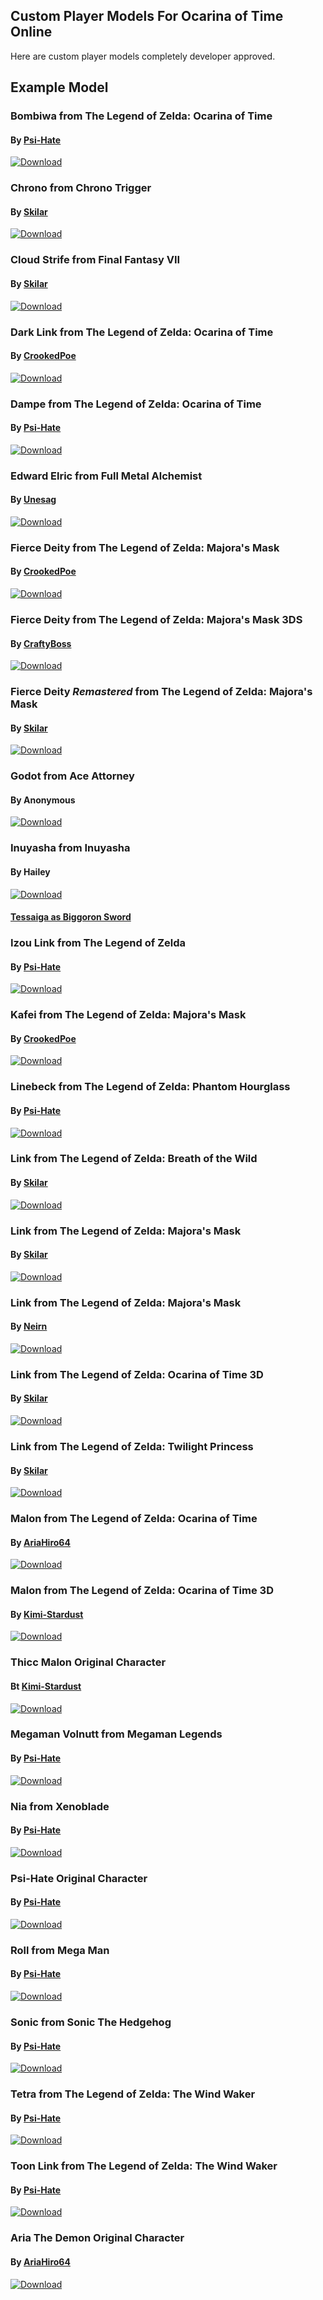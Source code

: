 ## Custom Player Models For Ocarina of Time Online
Here are custom player models completely developer approved.
## Example Model
### Bombiwa from The Legend of Zelda: Ocarina of Time
#### By [Psi-Hate](https://github.com/Psi-Hate)
[![Download](img/Bombiwa.png)](https://github.com/hylian-modding/Z64-CustomPlayerModels/raw/master/oot/pak/Bombiwa.pak)
### Chrono from Chrono Trigger
#### By [Skilar](https://skilarmbabcock.wixsite.com/skilarmodding)
[![Download](img/Chrono.png)](https://github.com/hylian-modding/Z64-CustomPlayerModels/raw/master/oot/pak/Chrono.pak)
### Cloud Strife from Final Fantasy VII
#### By [Skilar](https://skilarmbabcock.wixsite.com/skilarmodding)
[![Download](img/Cloud.png)](https://github.com/hylian-modding/Z64-CustomPlayerModels/raw/master/oot/pak/Cloud.pak)
### Dark Link from The Legend of Zelda: Ocarina of Time
#### By [CrookedPoe](https://github.com/CrookedPoe)
[![Download](img/DarkLink.png)](https://github.com/hylian-modding/Z64-CustomPlayerModels/raw/master/oot/pak/zzplayas_DarkLink.pak)
### Dampe from The Legend of Zelda: Ocarina of Time
#### By [Psi-Hate](https://github.com/Psi-Hate)
[![Download](img/Dampe.png)](https://github.com/hylian-modding/Z64-CustomPlayerModels/raw/master/oot/pak/Dampe.pak)
### Edward Elric from Full Metal Alchemist
#### By [Unesag](https://github.com/Unesag/Z64-CustomPlayerModels)
[![Download](img/edElricMod.png)](https://github.com/hylian-modding/Z64-CustomPlayerModels/raw/master/oot/pak/edElricMod.pak)
### Fierce Deity from The Legend of Zelda: Majora's Mask
#### By [CrookedPoe](https://github.com/CrookedPoe)
[![Download](img/FierceDeity.png)](https://github.com/hylian-modding/Z64-CustomPlayerModels/raw/master/oot/pak/zzplayas_Deity.pak)
### Fierce Deity from The Legend of Zelda: Majora's Mask 3DS
#### By [CraftyBoss](https://github.com/CraftyBoss)
[![Download](img/FierceDeity3D.png)](https://github.com/hylian-modding/Z64-CustomPlayerModels/raw/master/oot/pak/FierceDeity3DS.pak)
### Fierce Deity *Remastered* from The Legend of Zelda: Majora's Mask
#### By [Skilar](https://skilarmbabcock.wixsite.com/skilarmodding)
[![Download](img/BetterMMFierceDeity.png)](https://github.com/hylian-modding/Z64-CustomPlayerModels/raw/master/oot/pak/BetterFierceDeityLink.pak)
### Godot from Ace Attorney
#### By Anonymous
[![Download](img/Godot.png)](https://github.com/hylian-modding/Z64-CustomPlayerModels/raw/master/oot/pak/Godot.pak)
### Inuyasha from Inuyasha
#### By Hailey
[![Download](img/Inuyasha.png)](https://github.com/hylian-modding/Z64-CustomPlayerModels/raw/master/oot/pak/InuyashaFormChange.pak)
#### [Tessaiga as Biggoron Sword](https://github.com/hylian-modding/Z64-CustomPlayerModels/raw/master/oot/pak/Tessaiga.pak)
### Izou Link from The Legend of Zelda
#### By [Psi-Hate](https://github.com/Psi-Hate)
[![Download](img/IzouLink.png)](https://github.com/hylian-modding/Z64-CustomPlayerModels/raw/master/oot/pak/IzouLink.pak)
### Kafei from The Legend of Zelda: Majora's Mask
#### By [CrookedPoe](https://github.com/CrookedPoe)
[![Download](img/Kafei.png)](https://github.com/hylian-modding/Z64-CustomPlayerModels/raw/master/oot/pak/zzplayas_Kafei.pak)
### Linebeck from The Legend of Zelda: Phantom Hourglass
#### By [Psi-Hate](https://github.com/Psi-Hate)
[![Download](img/Linebeck.png)](https://github.com/hylian-modding/Z64-CustomPlayerModels/raw/master/oot/pak/Linebeck.pak)
### Link from The Legend of Zelda: Breath of the Wild
#### By [Skilar](https://skilarmbabcock.wixsite.com/skilarmodding)
[![Download](img/BOTWLink.png.png)](https://github.com/hylian-modding/Z64-CustomPlayerModels/raw/master/oot/pak/BOTWLinkpreview.pak)
### Link from The Legend of Zelda: Majora's Mask
#### By [Skilar](https://skilarmbabcock.wixsite.com/skilarmodding)
[![Download](img/MMAdultLink.png)](https://github.com/hylian-modding/Z64-CustomPlayerModels/raw/master/oot/pak/MMAdultLink.pak)
### Link from The Legend of Zelda: Majora's Mask
#### By [Neirn](https://github.com/Neirn)
[![Download](img/MMYoungLink.png)](https://github.com/hylian-modding/Z64-CustomPlayerModels/raw/master/oot/pak/MM_Young_Link.pak)
### Link from The Legend of Zelda: Ocarina of Time 3D
#### By [Skilar](https://skilarmbabcock.wixsite.com/skilarmodding)
[![Download](img/OcarinaOfTime3DSLink.png)](https://github.com/hylian-modding/Z64-CustomPlayerModels/raw/master/oot/pak/OcarinaOfTime3DSLink.pak)
### Link from The Legend of Zelda: Twilight Princess
#### By [Skilar](https://skilarmbabcock.wixsite.com/skilarmodding)
[![Download](img/TPLink64.png)](https://github.com/hylian-modding/Z64-CustomPlayerModels/raw/master/oot/pak/TPLink64.pak)
### Malon from The Legend of Zelda: Ocarina of Time
#### By [AriaHiro64](https://github.com/AriaHiro64)
[![Download](img/Malon.png)](https://github.com/hylian-modding/Z64-CustomPlayerModels/raw/master/oot/pak/zzplayas_Malon.pak)
### Malon from The Legend of Zelda: Ocarina of Time 3D
#### By [Kimi-Stardust](https://github.com/Kimi-Stardust)
[![Download](img/Malon3D.png)](https://github.com/hylian-modding/Z64-CustomPlayerModels/raw/master/oot/pak/zzplayas_malon3d.pak)
### Thicc Malon Original Character
#### Bt [Kimi-Stardust](https://github.com/Kimi-Stardust)
[![Download](img/ThiccMalon.png)](https://github.com/hylian-modding/Z64-CustomPlayerModels/raw/master/oot/pak/ThiccMalon.pak)
### Megaman Volnutt from Megaman Legends
#### By [Psi-Hate](https://github.com/Psi-Hate)
[![Download](img/Megaman.png)](https://github.com/hylian-modding/Z64-CustomPlayerModels/raw/master/oot/pak/MegamanVolnutt.pak)
### Nia from Xenoblade
#### By [Psi-Hate](https://github.com/Psi-Hate)
[![Download](img/Nia.png)](https://github.com/hylian-modding/Z64-CustomPlayerModels/raw/master/oot/pak/zzNia.pak)
### Psi-Hate Original Character
#### By [Psi-Hate](https://github.com/Psi-Hate)
[![Download](img/Psi-Hate.png)](https://github.com/hylian-modding/Z64-CustomPlayerModels/raw/master/oot/pak/PsiHate.pak)
### Roll from Mega Man
#### By [Psi-Hate](https://github.com/Psi-Hate)
[![Download](img/Roll.png)](https://github.com/hylian-modding/Z64-CustomPlayerModels/raw/master/oot/pak/Roll.pak)
### Sonic from Sonic The Hedgehog
#### By [Psi-Hate](https://github.com/Psi-Hate)
[![Download](img/Sonic.png)](https://github.com/hylian-modding/Z64-CustomPlayerModels/raw/master/oot/pak/Sonic.pak)
### Tetra from The Legend of Zelda: The Wind Waker
#### By [Psi-Hate](https://github.com/Psi-Hate)
[![Download](img/Tetra.png)](https://github.com/hylian-modding/Z64-CustomPlayerModels/raw/master/oot/pak/Tetra.pak)
### Toon Link from The Legend of Zelda: The Wind Waker
#### By [Psi-Hate](https://github.com/Psi-Hate)
[![Download](img/ToonLink.png)](https://github.com/hylian-modding/Z64-CustomPlayerModels/raw/master/oot/pak/ToonLink.pak)
### Aria The Demon Original Character
#### By [AriaHiro64](https://github.com/AriaHiro64)
[![Download](img/aria.png)](https://github.com/hylian-modding/Z64-CustomPlayerModels/raw/master/oot/pak/zzplayas_aria_the_demon.pak)

